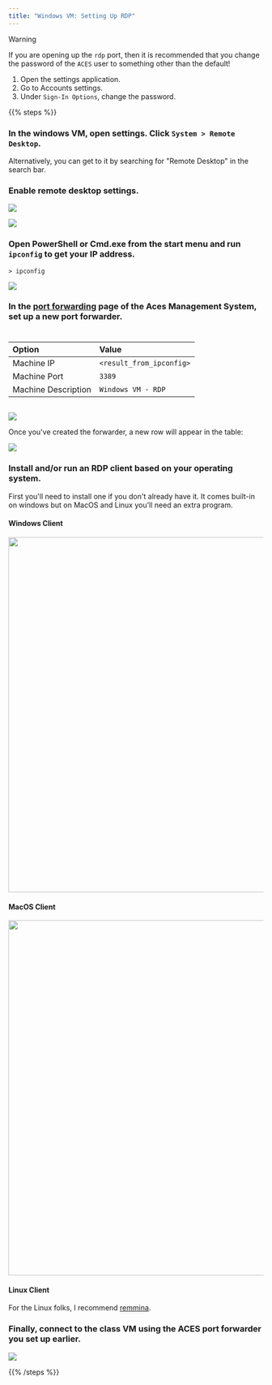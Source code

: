 ```yaml
---
title: "Windows VM: Setting Up RDP"
---
```


> [!WARNING]
>
> If you are opening up the `rdp` port, then it is recommended that you change
> the password of the `ACES` user to something other than the default!
>
> 1. Open the settings application.
> 1. Go to Accounts settings.
> 1. Under `Sign-In Options`, change the password.

{{% steps %}}

### In the windows VM, open settings. Click `System > Remote Desktop`.

Alternatively, you can get to it by searching for "Remote Desktop" in the search
bar.

### Enable remote desktop settings.

![](./enable_remote_desktop.png "")

![](./enable_remote_desktop_2.png "")

### Open PowerShell or Cmd.exe from the start menu and run `ipconfig` to get your IP address.

```{filename=PowerShell}
> ipconfig
```

![](./get_windows_ip_address.png "")

### In the [port forwarding](https://ams.aces.umd.edu/user/port_forwarding) page of the Aces Management System, set up a new port forwarder.

<div style='margin-top: 1.5rem; display: flex; justify-content: center; align-content: center;'>

| Option              | Value                    |
| :------------------ | :----------------------- |
| Machine IP          | `<result_from_ipconfig>` |
| Machine Port        | `3389`                   |
| Machine Description | `Windows VM - RDP`       |

</div>

![](./set_up_port_forwarder.png "")

Once you've created the forwarder, a new row will appear in the table:

![](./get_new_forwarded_port.png "")

### Install and/or run an RDP client based on your operating system.

First you'll need to install one if you don't already have it. It comes built-in
on windows but on MacOS and Linux you'll need an extra program.

#### Windows Client

<img src="./run_rdp_start_menu.png" style="width: 700px" />

#### MacOS Client

<img src="./macos_windows_rdp_app.png" style="width: 700px" />

#### Linux Client

For the Linux folks, I recommend [remmina](https://remmina.org/).

### Finally, connect to the class VM using the ACES port forwarder you set up earlier.

![](./make_rdp_connection.png "")

{{% /steps %}}

